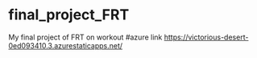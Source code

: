 # final_project_FRT
My final project of FRT on workout 
#azure link  https://victorious-desert-0ed093410.3.azurestaticapps.net/
